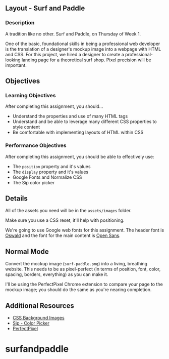 ## Layout - Surf and Paddle

### Description

A tradition like no other. Surf and Paddle, on Thursday of Week 1.

One of the basic, foundational skills in being a professional web developer is the translation of a designer's mockup image into a webpage with HTML and CSS. For this project, we hired a designer to create a professional-looking landing page for a theoretical surf shop. Pixel precision will be important.

## Objectives

### Learning Objectives

After completing this assignment, you should...

* Understand the properties and use of many HTML tags
* Understand and be able to leverage many different CSS properties to style content
* Be comfortable with implementing layouts of HTML within CSS

### Performance Objectives

After completing this assignment, you should be able to effectively use:

* The `position` property and it's values
* The `display` property and it's values
* Google Fonts and Normalize CSS
* The Sip color picker

## Details

All of the assets you need will be in the `assets/images` folder.

Make sure you use a CSS reset, it'll help with positioning.

We're going to use Google web fonts for this assignment. The header font is [Oswald](https://www.google.com/fonts#UsePlace:use/Collection:Oswald) and the font for the main content is [Open Sans](https://www.google.com/fonts#UsePlace:use/Collection:Open+Sans).

## Normal Mode

Convert the mockup image (`surf-paddle.png`) into a living, breathing website. This needs to be as pixel-perfect (in terms of position, font, color, spacing, borders, everything) as you can make it.

I'll be using the PerfectPixel Chrome extension to compare your page to the mockup image; you should do the same as you're nearing completion. 

## Additional Resources

* [CSS Background Images](https://developer.mozilla.org/en-US/docs/Web/CSS/background-image)
* [Sip - Color Picker](http://theolabrothers.com/sip/)
* [PerfectPixel](http://www.welldonecode.com/perfectpixel/)
# surfandpaddle
